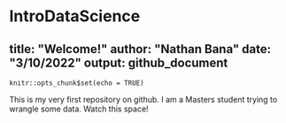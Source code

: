 # IntroDataScience
title: "Welcome!"
author: "Nathan Bana"
date: "3/10/2022"
output: github_document
---

```{r setup, include=FALSE}
knitr::opts_chunk$set(echo = TRUE)
```
This is my very first repository on github. 
I am a Masters student trying to wrangle some data. Watch this space!
